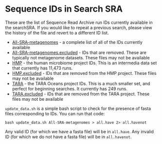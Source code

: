 # Sequence IDs in Search SRA

These are the list of Sequence Read Archive run IDs currently available in the searchSRA. If you would like to repeat a previous search, please view the history of the file and revert to a different ID list. 


- [All-SRA-metagenomes](All-SRA-metagenomes) - a complete list of all of the IDs currently available
- [All-SRA-metagenomes.excluded](All-SRA-metagenomes.excluded) -  IDs that are removed. These are typically not metagenome datasets. These files may not be available 
- [HMP](HMP) - the human microbiome project IDs. This is an intermedia data set that currently has 11,473 runs.
- [HMP.excluded](HMP.excluded) - IDs that are removed from the HMP project. These files may not be available
- [TARA](TARA) - the TARA Oceans project IDs. This is a much smaller set, and perfect for beginning searches. It currently has 249 runs.
- [TARA.excluded](TARA.excluded) - IDs that are removed from the TARA project. These files may not be available


`update_data.sh` is a simple bash script to check for the presence of fasta files corresponding to IDs. You can run that code:

```
bash update_data.sh All-SRA-metagenomes > all.have 2> all.havenot
```

Any valid ID (for which we have a fasta file) will be in `all.have`. Any invalid ID (for which we do not have a fasta file) will be in `all.havenot`.

